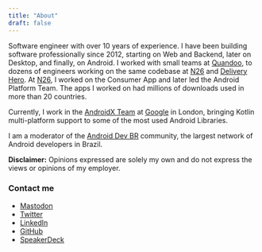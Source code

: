 ```yaml
---
title: "About"
draft: false
---
```


Software engineer with over 10 years of experience. I have been building software professionally since 2012, starting on Web and Backend, later on Desktop, and finally, on Android. I worked with small teams at [Quandoo](https://www.linkedin.com/company/quandoo), to dozens of engineers working on the same codebase at [N26](https://www.linkedin.com/company/n26) and [Delivery Hero](https://www.linkedin.com/company/delivery-hero-se). At [N26](https://www.linkedin.com/company/n26), I worked on the Consumer App and later led the Android Platform Team. The apps I worked on had millions of downloads used in more than 20 countries.

Currently, I work in the [AndroidX Team](https://developer.android.com/jetpack/androidx) at [Google](https://www.linkedin.com/company/google) in London, bringing Kotlin multi-platform support to some of the most used Android Libraries. 

I am a moderator of the [Android Dev BR](https://androiddevbr.org) community, the largest network of Android developers in Brazil.

**Disclaimer:** Opinions expressed are solely my own and do not express the views or opinions of my employer.

### Contact me

- [Mastodon](https://androiddev.social/@mg)
- [Twitter](https://twitter.com/marcellogalhard)
- [LinkedIn](https://www.linkedin.com/in/marcellogalhardo/)
- [GitHub](https://github.com/marcellogalhardo)
- [SpeakerDeck](https://speakerdeck.com/marcellogalhardo)
